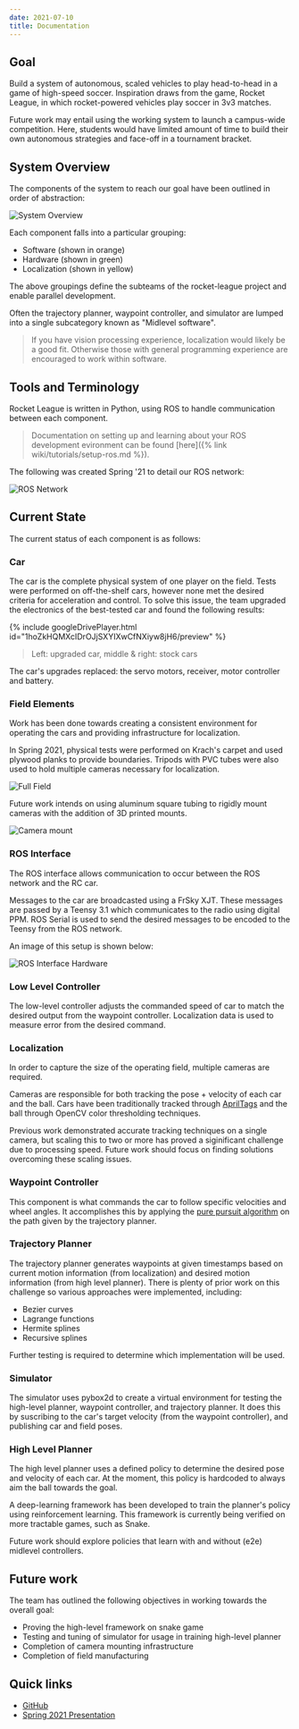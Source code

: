 ```yaml
---
date: 2021-07-10
title: Documentation
---
```


## Goal

Build a system of autonomous, scaled vehicles to play head-to-head in a game of high-speed soccer. Inspiration draws from the game, Rocket League, in which rocket-powered vehicles play soccer in 3v3 matches.

Future work may entail using the working system to launch a campus-wide competition. Here, students would have limited amount of time to build their own autonomous strategies and face-off in a tournament bracket.

## System Overview

The components of the system to reach our goal have been outlined in order of abstraction:

![System Overview](assets/images/system-overview.png)

Each component falls into a particular grouping:
- Software (shown in orange)
- Hardware (shown in green)
- Localization (shown in yellow)

The above groupings define the subteams of the rocket-league project and enable parallel development.

Often the trajectory planner, waypoint controller, and simulator are lumped into a single subcategory known as "Midlevel software".

> If you have vision processing experience, localization would likely be a good fit. Otherwise those with general programming experience are encouraged to work within software.

## Tools and Terminology

Rocket League is written in Python, using ROS to handle communication between each component.

> Documentation on setting up and learning about your ROS development evironment can be found [here]({% link wiki/tutorials/setup-ros.md %}).

The following was created Spring '21 to detail our ROS network:

![ROS Network](assets/images/ros-network.png)

<!-- Introduce terminology such as diff for game and match in RL -->

## Current State

The current status of each component is as follows:

### Car

The car is the complete physical system of one player on the field. Tests were performed on off-the-shelf cars, however none met the desired criteria for acceleration and control. To solve this issue, the team upgraded the electronics of the best-tested car and found the following results:

{% include googleDrivePlayer.html id="1hoZkHQMXcIDrOJjSXYIXwCfNXiyw8jH6/preview" %}

> Left: upgraded car, middle & right: stock cars

The car's upgrades replaced: the servo motors, receiver, motor controller and battery.

<!--
TODO: include more info on car's specific upgrades
TODO: include picture of car's upgrades
-->

### Field Elements

Work has been done towards creating a consistent environment for operating the cars and providing infrastructure for localization.

In Spring 2021, physical tests were performed on Krach's carpet and used plywood planks to provide boundaries. Tripods with PVC tubes were also used to hold multiple cameras necessary for localization.

![Full Field](assets/images/full-field.png)

Future work intends on using aluminum square tubing to rigidly mount cameras with the addition of 3D printed mounts.

![Camera mount](assets/images/camera-mounting.png)

### ROS Interface

The ROS interface allows communication to occur between the ROS network and the RC car. 

Messages to the car are broadcasted using a FrSky XJT. These messages are passed by a Teensy 3.1 which communicates to the radio using digital PPM. ROS Serial is used to send the desired messages to be encoded to the Teensy from the ROS network.

An image of this setup is shown below:

![ROS Interface Hardware](assets/images/ros-interface.jpg)

### Low Level Controller

The low-level controller adjusts the commanded speed of car to match the desired output from the waypoint controller. Localization data is used to measure error from the desired command.

### Localization

In order to capture the size of the operating field, multiple cameras are required.

<!-- Insert info about camera brand -->

Cameras are responsible for both tracking the pose + velocity of each car and the ball. Cars have been traditionally tracked through [AprilTags](https://april.eecs.umich.edu/software/apriltag#:~:text=AprilTag%20is%20a%20visual%20fiducial,tags%20relative%20to%20the%20camera.) and the ball through OpenCV color thresholding techniques.

Previous work demonstrated accurate tracking techniques on a single camera, but scaling this to two or more has proved a siginificant challenge due to processing speed. Future work should focus on finding solutions overcoming these scaling issues.

### Waypoint Controller

This component is what commands the car to follow specific velocities and wheel angles. It accomplishes this by applying the [pure pursuit algorithm](https://www.mathworks.com/help/robotics/ug/pure-pursuit-controller.html#:~:text=Pure%20pursuit%20is%20a%20path,in%20front%20of%20the%20robot.&text=You%20can%20think%20of%20this,point%20in%20front%20of%20it.) on the path given by the trajectory planner.

### Trajectory Planner

The trajectory planner generates waypoints at given timestamps based on current motion information (from localization) and desired motion information (from high level planner). There is plenty of prior work on this challenge so various approaches were implemented, including:
- Bezier curves
- Lagrange functions
- Hermite splines
- Recursive splines

Further testing is required to determine which implementation will be used.

### Simulator

The simulator uses pybox2d to create a virtual environment for testing the high-level planner, waypoint controller, and trajectory planner. It does this by suscribing to the car's target velocity (from the waypoint controller), and publishing car and field poses.

### High Level Planner

The high level planner uses a defined policy to determine the desired pose and velocity of each car. At the moment, this policy is hardcoded to always aim the ball towards the goal.

A deep-learning framework has been developed to train the planner's policy using reinforcement learning. This framework is currently being verified on more tractable games, such as Snake.

Future work should explore policies that learn with and without (e2e) midlevel controllers.

## Future work

The team has outlined the following objectives in working towards the overall goal:
- Proving the high-level framework on snake game
- Testing and tuning of simulator for usage in training high-level planner
- Completion of camera mounting infrastructure
- Completion of field manufacturing

## Quick links

- [GitHub](https://github.com/purdue-arc/rocket_league)
- [Spring 2021 Presentation](https://drive.google.com/file/d/1zw7jYFSYIVamnQTyYaT1TCJGP7sZOg1J/view?usp=sharing)
